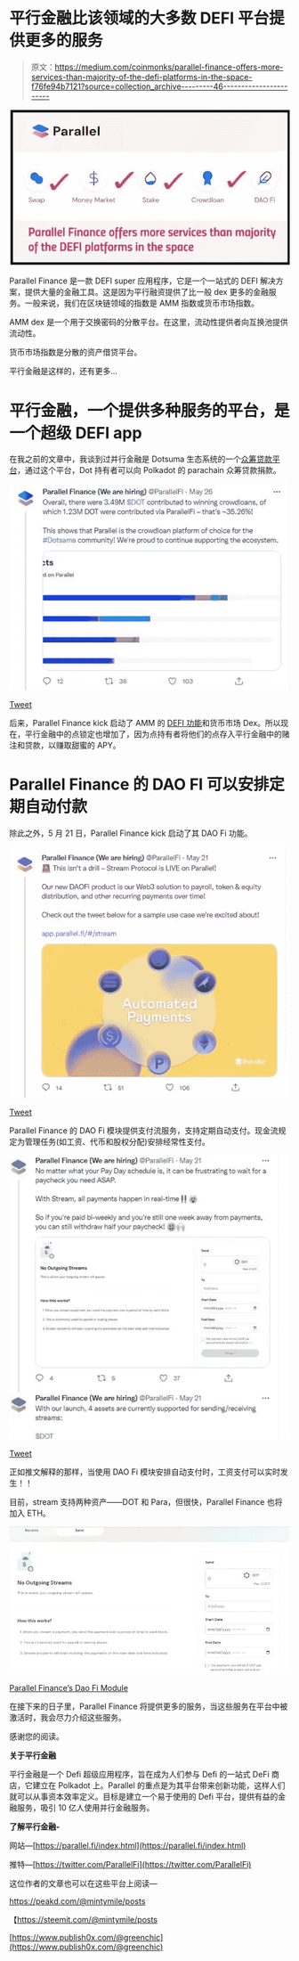 # 平行金融比该领域的大多数 DEFI 平台提供更多的服务

> 原文：<https://medium.com/coinmonks/parallel-finance-offers-more-services-than-majority-of-the-defi-platforms-in-the-space-f76fe94b7121?source=collection_archive---------46----------------------->

![](img/4ef785807b36557df65d55874bcf47a2.png)

Parallel Finance 是一款 DEFI super 应用程序，它是一个一站式的 DEFI 解决方案，提供大量的金融工具。这是因为平行融资提供了比一般 dex 更多的金融服务。一般来说，我们在区块链领域的指数是 AMM 指数或货币市场指数。

AMM dex 是一个用于交换密码的分散平台。在这里，流动性提供者向互换池提供流动性。

货币市场指数是分散的资产借贷平台。

平行金融是这样的，还有更多…

# 平行金融，一个提供多种服务的平台，是一个超级 DEFI app

在我之前的文章中，我谈到过并行金融是 Dotsuma 生态系统的一个[众筹贷款平台](/@kikctikcy/more-rewards-for-lp-providers-with-the-yield-money-market-functions-of-parallel-finance-452834f737a3)，通过这个平台，Dot 持有者可以向 Polkadot 的 parachain 众筹贷款捐款。

![](img/6df2c5e60b205ea73a79d6581be77ed8.png)

[Tweet](https://twitter.com/ParallelFi/status/1529825339244806144?s=20)

后来，Parallel Finance kick 启动了 AMM 的 [DEFI 功能](/@kikctikcy/hurray-now-its-finally-possible-to-utilize-our-dot-on-parallel-finance-to-earn-yields-with-dot-5117ef23900c)和货币市场 Dex。所以现在，平行金融中的点锁定也增加了，因为点持有者将他们的点存入平行金融中的赌注和贷款，以赚取甜蜜的 APY。

# Parallel Finance 的 DAO FI 可以安排定期自动付款

除此之外，5 月 21 日，Parallel Finance kick 启动了其 DAO Fi 功能。

![](img/205bbc0f6520f4bc6c8619bd64e1bef8.png)

[Tweet](https://twitter.com/ParallelFi/status/1527808610910232578?s=20)

Parallel Finance 的 DAO Fi 模块提供支付流服务，支持定期自动支付。现金流规定为管理任务(如工资、代币和股权分配)安排经常性支付。

![](img/86ca34b8448b6e24555828c7131e156b.png)

[Tweet](https://twitter.com/ParallelFi/status/1527808615389835265?s=20)

正如推文解释的那样，当使用 DAO Fi 模块安排自动支付时，工资支付可以实时发生！！

目前，stream 支持两种资产——DOT 和 Para，但很快，Parallel Finance 也将加入 ETH。

![](img/e2a6795cc7114b22fbf7acd1a573df7c.png)

[Parallel Finance’s Dao Fi Module](https://app.parallel.fi/#/stream)

在接下来的日子里，Parallel Finance 将提供更多的服务，当这些服务在平台中被激活时，我会尽力介绍这些服务。

感谢您的阅读。

**关于平行金融**

平行金融是一个 Defi 超级应用程序，旨在成为人们参与 Defi 的一站式 DeFi 商店，它建立在 Polkadot 上。Parallel 的重点是为其平台带来创新功能，这样人们就可以从事资本效率定义。目标是建立一个易于使用的 Defi 平台，提供有益的金融服务，吸引 10 亿人使用并行金融服务。

**了解平行金融-**

网站—[https://parallel.fi/index.html](https://parallel.fi/index.html)

推特—[https://twitter.com/ParallelFi](https://twitter.com/ParallelFi)

这位作者的文章也可以在这些平台上阅读—

https://peakd.com/@mintymile/posts

【https://steemit.com/@mintymile/posts 

[https://www.publish0x.com/@greenchic](https://www.publish0x.com/@greenchic)
